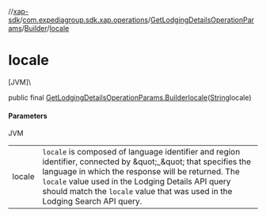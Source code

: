 //[xap-sdk](../../../../index.md)/[com.expediagroup.sdk.xap.operations](../../index.md)/[GetLodgingDetailsOperationParams](../index.md)/[Builder](index.md)/[locale](locale.md)

# locale

[JVM]\

public final [GetLodgingDetailsOperationParams.Builder](index.md)[locale](locale.md)([String](https://docs.oracle.com/javase/8/docs/api/java/lang/String.html)locale)

#### Parameters

JVM

| | |
|---|---|
| locale | `locale` is composed of language identifier and region identifier, connected by \&quot;_\&quot; that specifies the language in which the response will be returned.  The `locale` value used in the Lodging Details API query should match the `locale` value that was used in the Lodging Search API query. |
